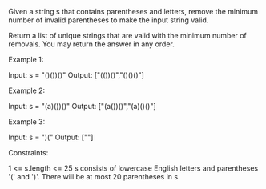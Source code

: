 Given a string s that contains parentheses and letters, remove the minimum
number of invalid parentheses to make the input string valid.

Return a list of unique strings that are valid with the minimum number of
removals. You may return the answer in any order.


Example 1:


Input: s = "()())()"
Output: ["(())()","()()()"]


Example 2:


Input: s = "(a)())()"
Output: ["(a())()","(a)()()"]


Example 3:


Input: s = ")("
Output: [""]



Constraints:


1 <= s.length <= 25
s consists of lowercase English letters and parentheses '(' and ')'.
There will be at most 20 parentheses in s.




